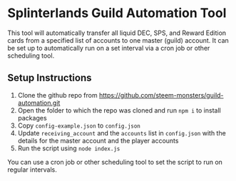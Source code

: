 # Splinterlands Guild Automation Tool

This tool will automatically transfer all liquid DEC, SPS, and Reward Edition cards from a specified list of accounts to one master (guild) account. It can be set up to automatically run on a set interval via a cron job or other scheduling tool.

## Setup Instructions

1. Clone the github repo from https://github.com/steem-monsters/guild-automation.git
2. Open the folder to which the repo was cloned and run `npm i` to install packages
3. Copy `config-example.json` to `config.json`
4. Update `receiving_account` and the `accounts` list in `config.json` with the details for the master account and the player accounts
5. Run the script using `node index.js`

You can use a cron job or other scheduling tool to set the script to run on regular intervals.

